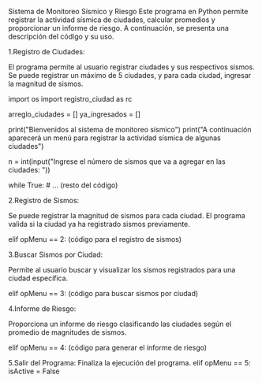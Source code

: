 
Sistema de Monitoreo Sísmico y Riesgo
Este programa en Python permite registrar la actividad sísmica de ciudades, calcular promedios y proporcionar un informe de riesgo.
A continuación, se presenta una descripción del código y su uso.

1.Registro de Ciudades:

El programa permite al usuario registrar ciudades y sus respectivos sismos.
Se puede registrar un máximo de 5 ciudades, y para cada ciudad, ingresar la magnitud de sismos.

import os
import registro_ciudad as rc

arreglo_ciudades = []
ya_ingresados = []

print("Bienvenidos al sistema de monitoreo sísmico")
print("A continuación aparecerá un menú para registrar la actividad sísmica de algunas ciudades")

n = int(input("Ingrese el número de sismos que va a agregar en las ciudades:  "))

while True:
    # ... (resto del código)

2.Registro de Sismos:

Se puede registrar la magnitud de sismos para cada ciudad.
El programa valida si la ciudad ya ha registrado sismos previamente.

elif opMenu == 2:
  (código para el registro de sismos)

3.Buscar Sismos por Ciudad:

Permite al usuario buscar y visualizar los sismos registrados para una ciudad específica.

elif opMenu == 3:
  (código para buscar sismos por ciudad)

4.Informe de Riesgo:

Proporciona un informe de riesgo clasificando las ciudades según el promedio de magnitudes de sismos.

elif opMenu == 4:
  (código para generar el informe de riesgo)

5.Salir del Programa:
Finaliza la ejecución del programa.
elif opMenu == 5:
    isActive = False



